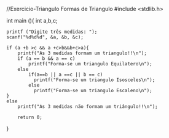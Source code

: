 //Exercicio-Triangulo
Formas de Triangulo
#include <stdlib.h>

int main (){
    int a,b,c;
    
    printf ("Digite três medidas: ");
    scanf("%d%d%d", &a, &b, &c);
    
    if (a +b >c && a +c>b&&b+c>a){
        printf("As 3 medidas formam um triangulo!!\n");
        if (a == b && a == c)
            printf("Forma-se um triangulo Equilatero\n");
        else
            if(a==b || a ==c || b == c)
              printf("Forma-se um triangulo Isosceles\n");
            else
              printf("Forma-se um triangulo Escaleno\n");
    }
    else
        printf("As 3 medidas não formam um triângulo!!\n");
        
        return 0;
}
